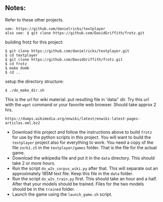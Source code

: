 ## Notes:

Refer to these other projects.
```
see: https://github.com/danielricks/textplayer
also see: $ git clone https://github.com/DavidGriffith/frotz.git
```

building frotz for this project:
```
$ git clone https://github.com/danielricks/textplayer.git
$ cd textplayer
$ git clone https://github.com/DavidGriffith/frotz.git
$ cd frotz
$ make dumb
$ cd ..
```
setup the directory structure:
```
$ ./do_make_dir.sh

```
This is the url for wiki material. put resulting file in 'data/' dir. Try this url with the `wget` command or your favorite web browser. Should take approx 2 hrs.
````
https://dumps.wikimedia.org/enwiki/latest/enwiki-latest-pages-articles.xml.bz2
````

* Download this project and follow the instructions above to build `frotz` for use by the python scripts in this project. You will want to build the `textplayer` project also for everything to work. You need a copy of the file `zork1.z5` in the `textplayer/games` folder. That is the file for the actual game.
* Download the wikipedia file and put it in the `data` directory. This should take 2 or more hours.
* Run the script `do_w2v_corpus_wiki.py` after that. This will separate out an approximately 185M text file. Keep this file in the `data` folder.
* Run the script `do_w2v_train.py` first. This should take an hour and a half. After that your models should be trained. Files for the two models should be in the `trained` folder. 
* Launch the game using the `launch_game.sh` script. 